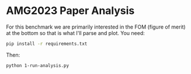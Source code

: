 # AMG2023 Paper Analysis

For this benchmark we are primarily interested in the FOM (figure of merit) at the bottom so that is what I'll parse and plot. You need:

```bash
pip install -r requirements.txt
```

Then:

```bash
python 1-run-analysis.py
```
